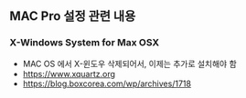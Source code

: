 ## MAC Pro 설정 관련 내용

### X-Windows System for Max OSX
- MAC OS 에서 X-윈도우 삭제되어서, 이제는 추가로 설치해야 함
- https://www.xquartz.org
- https://blog.boxcorea.com/wp/archives/1718


